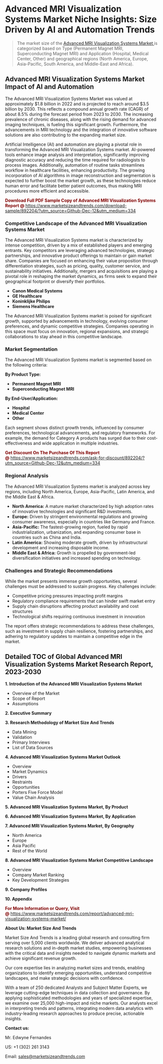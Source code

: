 <H1>Advanced MRI Visualization Systems Market Niche Insights: Size Driven by AI and Automation Trends</H1><blockquote><p>The market size of the <a href="https://www.marketsizeandtrends.com/download-sample/892204/?utm_source=Github-Dec-12&amp;utm_medium=334" target="_blank">Advanced MRI Visualization Systems Market </a>is categorized based on Type (Permanent Magnet MRI, Superconducting Magnet MRI) and Application (Hospital, Medical Center, Other) and geographical regions (North America, Europe, Asia-Pacific, South America, and Middle-East and Africa).</p></blockquote><p><h2>Advanced MRI Visualization Systems Market Impact of AI and Automation</h2><p>The Advanced MRI Visualization Systems Market was valued at approximately $1.8 billion in 2022 and is projected to reach around $3.5 billion by 2030. This reflects a compound annual growth rate (CAGR) of about 8.5% during the forecast period from 2023 to 2030. The increasing prevalence of chronic diseases, along with the rising demand for advanced imaging techniques, is fueling this significant growth. Furthermore, the advancements in MRI technology and the integration of innovative software solutions are also contributing to the expanding market size.</p><p>Artificial Intelligence (AI) and automation are playing a pivotal role in transforming the Advanced MRI Visualization Systems market. AI-powered tools enhance image analysis and interpretation, significantly improving diagnostic accuracy and reducing the time required for radiologists to process images. Additionally, automation of routine tasks streamlines workflow in healthcare facilities, enhancing productivity. The growing incorporation of AI algorithms in image reconstruction and segmentation is expected to further boost the market growth, as these technologies reduce human error and facilitate better patient outcomes, thus making MRI procedures more efficient and accessible.</p></p><p><strong><span style="color: #800000;">Download Full PDF Sample Copy of Advanced MRI Visualization Systems Report @</span>&nbsp;</strong><a href="https://www.marketsizeandtrends.com/download-sample/892204/?utm_source=Github-Dec-12&amp;utm_medium=334">https://www.marketsizeandtrends.com/download-sample/892204/?utm_source=Github-Dec-12&amp;utm_medium=334</a></p><h3>Competitive Landscape of the Advanced MRI Visualization Systems Market</h3><p>The Advanced MRI Visualization Systems market is characterized by intense competition, driven by a mix of established players and emerging entrants. Key competitors are leveraging advanced technologies, strategic partnerships, and innovative product offerings to maintain or gain market share. Companies are focused on enhancing their value proposition through differentiation strategies, such as pricing, quality, customer service, and sustainability initiatives. Additionally, mergers and acquisitions are playing a pivotal role in reshaping the market dynamics, as firms seek to expand their geographical footprint or diversify their portfolios.</p><p><strong><p><ul><li>Canon Medical Systems </li><li> GE Healthcare </li><li> Koninklijke Philips </li><li> Siemens Healthcare</p></li></ul></p></strong></p><p>The Advanced MRI Visualization Systems market is poised for significant growth, supported by advancements in technology, evolving consumer preferences, and dynamic competitive strategies. Companies operating in this space must focus on innovation, regional expansions, and strategic collaborations to stay ahead in this competitive landscape.</p><h3>Market Segmentation</h3><p>The Advanced MRI Visualization Systems market is segmented based on the following criteria:</p><p><strong>By Product Type:</strong></p><p><strong><p><ul><li>Permanent Magnet MRI </li><li> Superconducting Magnet MRI</p></li></ul></p></strong></p><p><strong>By End-User/Application:</strong></p><p><strong><p><ul><li>Hospital </li><li> Medical Center </li><li> Other</p></li></ul></p></strong></p><p>Each segment shows distinct growth trends, influenced by consumer preferences, technological advancements, and regulatory frameworks. For example, the demand for Category A products has surged due to their cost-effectiveness and wide application in multiple industries.</p><p><strong><span style="color: #800000;">Get Discount On The Purchase Of This Report @&nbsp;</span></strong><a href="https://www.marketsizeandtrends.com/ask-for-discount/892204/?utm_source=Github-Dec-12&amp;utm_medium=334">https://www.marketsizeandtrends.com/ask-for-discount/892204/?utm_source=Github-Dec-12&amp;utm_medium=334</a></p><h3>Regional Analysis</h3><p>The Advanced MRI Visualization Systems market is analyzed across key regions, including North America, Europe, Asia-Pacific, Latin America, and the Middle East &amp; Africa.</p><ul><li><strong>North America:</strong> A mature market characterized by high adoption rates of innovative technologies and significant R&amp;D investments.</li><li><strong>Europe:</strong> Driven by stringent environmental regulations and growing consumer awareness, especially in countries like Germany and France.</li><li><strong>Asia-Pacific:</strong> The fastest-growing region, fueled by rapid industrialization, urbanization, and expanding consumer base in countries such as China and India.</li><li><strong>Latin America:</strong> Showing moderate growth, driven by infrastructural development and increasing disposable income.</li><li><strong>Middle East &amp; Africa:</strong> Growth is propelled by government-led diversification initiatives and increased spending on technology.</li></ul><h3>Challenges and Strategic Recommendations</h3><p>While the market presents immense growth opportunities, several challenges must be addressed to sustain progress. Key challenges include:</p><ul><li>Competitive pricing pressures impacting profit margins</li><li>Regulatory compliance requirements that can hinder swift market entry</li><li>Supply chain disruptions affecting product availability and cost structures</li><li>Technological shifts requiring continuous investment in innovation</li></ul><p>The report offers strategic recommendations to address these challenges, such as investment in supply chain resilience, fostering partnerships, and adhering to regulatory updates to maintain a competitive edge in the market.</p><h2>Detailed TOC of Global Advanced MRI Visualization Systems Market Research Report, 2023-2030</h2><p><strong>1. Introduction of the Advanced MRI Visualization Systems Market</strong></p><ul><li>Overview of the Market</li><li>Scope of Report</li><li>Assumptions&nbsp;</li></ul><p><strong>2. Executive Summary</strong></p><p><strong>3. Research Methodology of <strong>Market Size And Trends</strong></strong></p><ul><li>Data Mining</li><li>Validation</li><li>Primary Interviews</li><li>List of Data Sources&nbsp;</li></ul><p><strong>4. Advanced MRI Visualization Systems Market Outlook</strong></p><ul><li>Overview</li><li>Market Dynamics</li><li>Drivers</li><li>Restraints</li><li>Opportunities</li><li>Porters Five Force Model</li><li>Value Chain Analysis&nbsp;</li></ul><p><strong>5. Advanced MRI Visualization Systems Market, By Product</strong></p><p><strong>6. Advanced MRI Visualization Systems Market, By Application</strong></p><p><strong>7. Advanced MRI Visualization Systems Market, By Geography</strong></p><ul><li>North America</li><li>Europe</li><li>Asia Pacific</li><li>Rest of the World&nbsp;</li></ul><p><strong>8. Advanced MRI Visualization Systems Market Competitive Landscape</strong></p><ul><li>Overview</li><li>Company Market Ranking</li><li>Key Development Strategies&nbsp;</li></ul><p><strong>9. Company Profiles</strong></p><p><strong>10. Appendix</strong></p><p><strong><span style="color: #800000;">For More Information or Query, Visit @&nbsp;</span></strong><a href="https://www.marketsizeandtrends.com/report/advanced-mri-visualization-systems-market/">https://www.marketsizeandtrends.com/report/advanced-mri-visualization-systems-market/</a></p><p></p><p><strong>About Us:&nbsp;Market Size And Trends</strong></p><p>Market Size And Trends&nbsp;is a leading global research and consulting firm serving over 5,000 clients worldwide. We deliver advanced analytical research solutions and in-depth market studies, empowering businesses with the critical data and insights needed to navigate dynamic markets and achieve significant revenue growth.</p><p>Our core expertise lies in analyzing market sizes and trends, enabling organizations to identify emerging opportunities, understand competitive landscapes, and make strategic decisions with confidence.</p><p>With a team of 250 dedicated Analysts and Subject Matter Experts, we leverage cutting-edge techniques in data collection and governance. By applying sophisticated methodologies and years of specialized expertise, we examine over 25,000 high-impact and niche markets. Our analysts excel in interpreting trends and patterns, integrating modern data analytics with industry-leading research approaches to produce precise, actionable insights.</p><p><strong>Contact us:</strong></p><p>Mr. Edwyne Fernandes</p><p>US: +1 (302) 261 3143</p><p>Email: <a href="mailto:sales@marketsizeandtrends.com">sales@marketsizeandtrends.com</a>&nbsp;</p>
